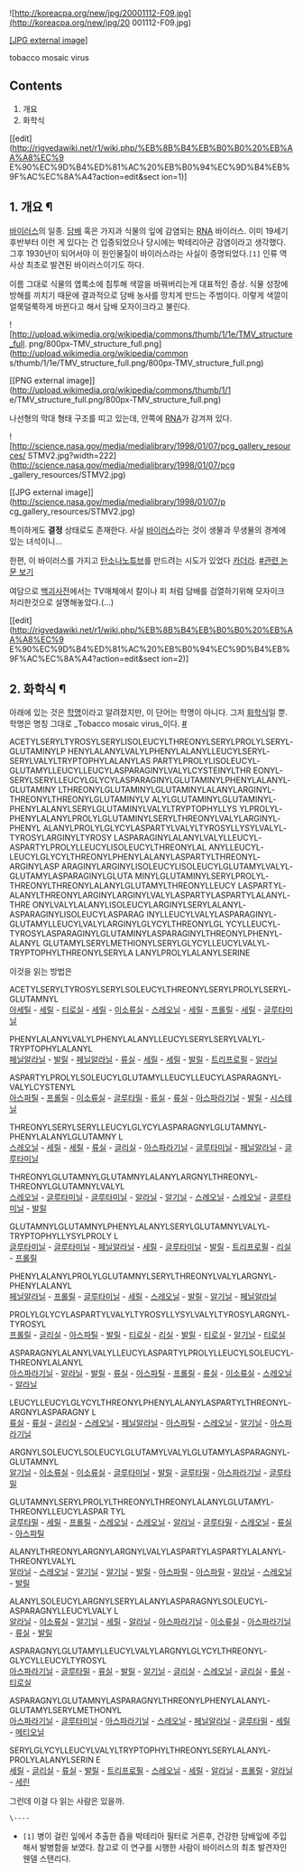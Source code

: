 ![http://koreacpa.org/new/jpg/20001112-F09.jpg](http://koreacpa.org/new/jpg/20
001112-F09.jpg)

[[JPG external image]](http://koreacpa.org/new/jpg/20001112-F09.jpg)

tobacco mosaic virus

## Contents

    

1. 개요 
2. 화학식 

[[edit](http://rigvedawiki.net/r1/wiki.php/%EB%8B%B4%EB%B0%B0%20%EB%AA%A8%EC%9
E%90%EC%9D%B4%ED%81%AC%20%EB%B0%94%EC%9D%B4%EB%9F%AC%EC%8A%A4?action=edit&sect
ion=1)]

## 1. 개요 ¶

[바이러스](%EB%B0%94%EC%9D%B4%EB%9F%AC%EC%8A%A4.md)의 일종.
[담배](%EB%8B%B4%EB%B0%B0.md) 혹은 가지과 식물의 잎에 감염되는 [RNA](RNA.md) 바이러스. 이미
19세기 후반부터 이런 게 있다는 건 입증되었으나 당시에는 박테리아균 감염이라고 생각했다. 그후 1930년이 되어서야 이 원인물질이
바이러스라는 사실이 증명되었다.`[1]` 인류 역사상 최초로 발견된 바이러스이기도 하다.

  

이름 그대로 식물의 엽록소에 침투해 색깔을 바꿔버리는게 대표적인 증상. 식물 성장에 방해를 끼치기 때문에 결과적으로 담배 농사를 망치게
만드는 주범이다. 이렇게 색깔이 얼룩덜룩하게 바뀐다고 해서 담배 모자이크라고 불린다.

  

![http://upload.wikimedia.org/wikipedia/commons/thumb/1/1e/TMV_structure_full.
png/800px-TMV_structure_full.png](http://upload.wikimedia.org/wikipedia/common
s/thumb/1/1e/TMV_structure_full.png/800px-TMV_structure_full.png)

[[PNG external image]](http://upload.wikimedia.org/wikipedia/commons/thumb/1/1
e/TMV_structure_full.png/800px-TMV_structure_full.png)

  
나선형의 막대 형태 구조를 띠고 있는데, 안쪽에 [RNA](RNA.md)가 감겨져 있다.

  

![http://science.nasa.gov/media/medialibrary/1998/01/07/pcg_gallery_resources/
STMV2.jpg?width=222](http://science.nasa.gov/media/medialibrary/1998/01/07/pcg
_gallery_resources/STMV2.jpg)

[[JPG external image]](http://science.nasa.gov/media/medialibrary/1998/01/07/p
cg_gallery_resources/STMV2.jpg)

  
특이하게도 **결정** 상태로도 존재한다. 사실
[바이러스](%EB%B0%94%EC%9D%B4%EB%9F%AC%EC%8A%A4.md)라는 것이 생물과 무생물의 경계에 있는
녀석이니...

  

한편, 이 바이러스를 가지고 [탄소나노튜브](%ED%83%84%EC%86%8C%20%EB%82%98%EB%85%B8%ED%8A%9C%EB%B8%8C.md)를 만드려는
시도가 있었다 [카더라](%EC%B9%B4%EB%8D%94%EB%9D%BC.md). [#관련 논문
보기](http://www.ncnr.nist.gov/programs/sans/pdf/publications/0419.pdf)

  

여담으로 [백괴사전](%EB%B0%B1%EA%B4%B4%EC%82%AC%EC%A0%84.md)에서는 TV매체에서 칼이나 피 처럼 담배를
검열하기위해 모자이크 처리한것으로 설명해놓았다.(...)

  

[[edit](http://rigvedawiki.net/r1/wiki.php/%EB%8B%B4%EB%B0%B0%20%EB%AA%A8%EC%9
E%90%EC%9D%B4%ED%81%AC%20%EB%B0%94%EC%9D%B4%EB%9F%AC%EC%8A%A4?action=edit&sect
ion=2)]

## 2. 화학식 ¶

아래에 있는 것은 [학명](%ED%95%99%EB%AA%85.md)이라고 알려졌지만, 이 단어는 학명이 아니다. 그저
[화학식](%ED%99%94%ED%95%99%EC%8B%9D.md)일 뿐. 학명은 명칭 그대로 _Tobacco mosaic
virus_이다. [#](http://www.ictvdb.rothamsted.ac.uk/ICTVdB/00.071.0.01.001.htm)

  

ACETYL­SERYL­TYROSYL­SERYL­ISO­LEUCYL­THREONYL­SERYL­PROLYL­SERYL­GLUTAMINYL­P
HENYL­ALANYL­VALYL­PHENYL­ALANYL­LEUCYL­SERYL­SERYL­VALYL­TRYPTOPHYL­ALANYL­AS
PARTYL­PROLYL­ISOLEUCYL­GLUTAMYL­LEUCYL­LEUCYL­ASPARAGINYL­VALYL­CYSTEINYL­THR
EONYL­SERYL­SERYL­LEUCYL­GLYCYL­ASPARAGINYL­GLUTAMINYL­PHENYL­ALANYL­GLUTAMINY
L­THREONYL­GLUTAMINYL­GLUTAMINYL­ALANYL­ARGINYL­THREONYL­THREONYL­GLUTAMINYL­V
ALYL­GLUTAMINYL­GLUTAMINYL­PHENYL­ALANYL­SERYL­GLUTAMINYL­VALYL­TRYPTOPHYL­LYS
YL­PROLYL­PHENYL­ALANYL­PROLYL­GLUTAMINYL­SERYL­THREONYL­VALYL­ARGINYL­PHENYL­
ALANYL­PROLYL­GLYCYL­ASPARTYL­VALYL­TYROSYL­LYSYL­VALYL­TYROSYL­ARGINYL­TYROSY
L­ASPARAGINYL­ALANYL­VALYL­LEUCYL­ASPARTYL­PROLYL­LEUCYL­ISOLEUCYL­THREONYL­AL
ANYL­LEUCYL­LEUCYL­GLYCYL­THREONYL­PHENYL­ALANYL­ASPARTYL­THREONYL­ARGINYL­ASP
ARAGINYL­ARGINYL­ISOLEUCYL­ISOLEUCYL­GLUTAMYL­VALYL­GLUTAMYL­ASPARAGINYL­GLUTA
MINYL­GLUTAMINYL­SERYL­PROLYL­THREONYL­THREONYL­ALANYL­GLUTAMYL­THREONYL­LEUCY
L­ASPARTYL­ALANYL­THREONYL­ARGINYL­ARGINYL­VALYL­ASPARTYL­ASPARTYL­ALANYL­THRE
ONYL­VALYL­ALANYL­ISOLEUCYL­ARGINYL­SERYL­ALANYL­ASPARAGINYL­ISOLEUCYL­ASPARAG
INYL­LEUCYL­VALYL­ASPARAGINYL­GLUTAMYL­LEUCYL­VALYL­ARGINYL­GLYCYL­THREONYL­GL
YCYL­LEUCYL­TYROSYL­ASPARAGINYL­GLUTAMINYL­ASPARAGINYL­THREONYL­PHENYL­ALANYL­
GLUTAMYL­SERYL­METHIONYL­SERYL­GLYCYL­LEUCYL­VALYL­TRYPTOPHYL­THREONYL­SERYL­A
LANYL­PROLYL­ALANYL­SERINE

  
이것을 읽는 방법은

  

ACETYL­SERYL­TYROSYL­SERYL­SOLEUCYL­THREONYL­SERYL­PROLYL­SERYL­GLUTAMNYL­  
[아세틸](%EC%95%84%EC%84%B8%ED%8A%B8%EC%82%B0.md) \-
[세릴](%EC%84%B8%EB%A6%B0.md) \- [티로실](%ED%8B%B0%EB%A1%9C%EC%8B%A0.md) \-
[세릴](%EC%84%B8%EB%A6%B0.md) \-
[이소류실](%EC%9D%B4%EC%86%8C%EB%A5%98%EC%8B%A0.md) \-
[스레오닐](%ED%8A%B8%EB%A0%88%EC%98%A4%EB%8B%8C.md) \-
[세릴](%EC%84%B8%EB%A6%B0.md) \- [프롤릴](%ED%94%84%EB%A1%A4%EB%A6%B0.md) \-
[세릴](%EC%84%B8%EB%A6%B0.md) \-
[글루타미닐](%EA%B8%80%EB%A3%A8%ED%83%90%EC%82%B0.md)

  

PHENYL­ALANYL­VALYL­PHENYL­ALANYL­LEUCYL­SERYL­SERYL­VALYL­TRYPTOPHYL­ALANYL­  
[페닐알라닐](%ED%8E%98%EB%8B%90%EC%95%8C%EB%9D%BC%EB%8B%8C.md) \-
[발릴](%EB%B0%9C%EB%A6%B0.md) \-
[페닐알라닐](%ED%8E%98%EB%8B%90%EC%95%8C%EB%9D%BC%EB%8B%8C.md) \-
[류실](%EB%A5%98%EC%8B%A0.md) \- [세릴](%EC%84%B8%EB%A6%B0.md) \-
[세릴](%EC%84%B8%EB%A6%B0.md) \- [발릴](%EB%B0%9C%EB%A6%B0.md) \-
[트리프로필](%ED%8A%B8%EB%A6%BD%ED%86%A0%ED%8C%90.md) \-
[알라닐](%EC%95%8C%EB%9D%BC%EB%8B%8C.md)

  

ASPARTYL­PROLYL­SOLEUCYL­GLUTAMYL­LEUCYL­LEUCYL­ASPARAGNYL­VALYL­CYSTENYL­  
[아스파틸](%EC%95%84%EC%8A%A4%ED%8C%8C%EB%A5%B4%ED%8A%B8%EC%82%B0.md) \-
[프롤릴](%ED%94%84%EB%A1%A4%EB%A6%B0.md) \-
[이소류실](%EC%9D%B4%EC%86%8C%EB%A5%98%EC%8B%A0.md) \-
[글루타밀](%EA%B8%80%EB%A3%A8%ED%83%80%EB%AF%BC.md) \-
[류실](%EB%A5%98%EC%8B%A0.md) \- [류실](%EB%A5%98%EC%8B%A0.md) \-
[아스파라기닐](%EC%95%84%EC%8A%A4%ED%8C%8C%EB%9D%BC%EA%B8%B4.md) \-
[발릴](%EB%B0%9C%EB%A6%B0.md) \-
[시스테닐](%EC%8B%9C%EC%8A%A4%ED%85%8C%EC%9D%B8.md)

  

THREONYL­SERYL­SERYL­LEUCYL­GLYCYL­ASPARAGNYL­GLUTAMNYL­PHENYL­ALANYL­GLUTAMNY
L  
[스레오닐](%ED%8A%B8%EB%A0%88%EC%98%A4%EB%8B%8C.md) \-
[세릴](%EC%84%B8%EB%A6%B0.md) \- [세릴](%EC%84%B8%EB%A6%B0.md) \-
[류실](%EB%A5%98%EC%8B%A0.md) \- [글리실](%EA%B8%80%EB%A6%AC%EC%8B%A0.md) \-
[아스파라기닐](%EC%95%84%EC%8A%A4%ED%8C%8C%EB%9D%BC%EA%B8%B4.md) \-
[글루타미닐](%EA%B8%80%EB%A3%A8%ED%83%90%EC%82%B0.md) \-
[페닐알라닐](%ED%8E%98%EB%8B%90%EC%95%8C%EB%9D%BC%EB%8B%8C.md) \-
[글루타미닐](%EA%B8%80%EB%A3%A8%ED%83%90%EC%82%B0.md)

  

THREONYL­GLUTAMNYL­GLUTAMNYL­ALANYL­ARGNYL­THREONYL­THREONYL­GLUTAMNYL­VALYL­  
[스레오닐](%ED%8A%B8%EB%A0%88%EC%98%A4%EB%8B%8C.md) \-
[글루타미닐](%EA%B8%80%EB%A3%A8%ED%83%90%EC%82%B0.md) \-
[글루타미닐](%EA%B8%80%EB%A3%A8%ED%83%90%EC%82%B0.md) \-
[알라닐](%EC%95%8C%EB%9D%BC%EB%8B%8C.md) \-
[알기닐](%EC%95%84%EB%A5%B4%EA%B8%B0%EB%8B%8C.md) \-
[스레오닐](%ED%8A%B8%EB%A0%88%EC%98%A4%EB%8B%8C.md) \-
[스레오닐](%ED%8A%B8%EB%A0%88%EC%98%A4%EB%8B%8C.md) \-
[글루타미닐](%EA%B8%80%EB%A3%A8%ED%83%90%EC%82%B0.md) \-
[발릴](%EB%B0%9C%EB%A6%B0.md)

  

GLUTAMNYL­GLUTAMNYL­PHENYL­ALANYL­SERYL­GLUTAMNYL­VALYL­TRYPTOPHYL­LYSYL­PROLY
L  
[글루타미닐](%EA%B8%80%EB%A3%A8%ED%83%90%EC%82%B0.md) \-
[글루타미닐](%EA%B8%80%EB%A3%A8%ED%83%90%EC%82%B0.md) \-
[페닐알라닐](%ED%8E%98%EB%8B%90%EC%95%8C%EB%9D%BC%EB%8B%8C.md) \-
[세릴](%EC%84%B8%EB%A6%B0.md) \-
[글루타미닐](%EA%B8%80%EB%A3%A8%ED%83%90%EC%82%B0.md) \-
[발릴](%EB%B0%9C%EB%A6%B0.md) \-
[트리프로필](%ED%8A%B8%EB%A6%BD%ED%86%A0%ED%8C%90.md) \-
[리실](%EB%9D%BC%EC%9D%B4%EC%8B%A0.md) \-
[프롤릴](%ED%94%84%EB%A1%A4%EB%A6%B0.md)

  

PHENYL­ALANYL­PROLYL­GLUTAMNYL­SERYL­THREONYL­VALYL­ARGNYL­PHENYL­ALANYL­  
[페닐알라닐](%ED%8E%98%EB%8B%90%EC%95%8C%EB%9D%BC%EB%8B%8C.md) \-
[프롤릴](%ED%94%84%EB%A1%A4%EB%A6%B0.md) \-
[글루타미닐](%EA%B8%80%EB%A3%A8%ED%83%90%EC%82%B0.md) \-
[세릴](%EC%84%B8%EB%A6%B0.md) \-
[스레오닐](%ED%8A%B8%EB%A0%88%EC%98%A4%EB%8B%8C.md) \-
[발릴](%EB%B0%9C%EB%A6%B0.md) \-
[알기닐](%EC%95%84%EB%A5%B4%EA%B8%B0%EB%8B%8C.md) \-
[페닐알라닐](%ED%8E%98%EB%8B%90%EC%95%8C%EB%9D%BC%EB%8B%8C.md)

  

PROLYL­GLYCYL­ASPARTYL­VALYL­TYROSYL­LYSYL­VALYL­TYROSYL­ARGNYL­TYROSYL­  
[프롤릴](%ED%94%84%EB%A1%A4%EB%A6%B0.md) \-
[글리실](%EA%B8%80%EB%A6%AC%EC%8B%A0.md) \-
[아스파틸](%EC%95%84%EC%8A%A4%ED%8C%8C%EB%A5%B4%ED%8A%B8%EC%82%B0.md) \-
[발릴](%EB%B0%9C%EB%A6%B0.md) \- [티로실](%ED%8B%B0%EB%A1%9C%EC%8B%A0.md) \-
[리실](%EB%9D%BC%EC%9D%B4%EC%8B%A0.md) \- [발릴](%EB%B0%9C%EB%A6%B0.md) \-
[티로실](%ED%8B%B0%EB%A1%9C%EC%8B%A0.md) \-
[알기닐](%EC%95%84%EB%A5%B4%EA%B8%B0%EB%8B%8C.md) \-
[티로실](%ED%8B%B0%EB%A1%9C%EC%8B%A0.md)

  

ASPARAGNYL­ALANYL­VALYL­LEUCYL­ASPARTYL­PROLYL­LEUCYL­SOLEUCYL­THREONYL­ALANYL
­  
[아스파라기닐](%EC%95%84%EC%8A%A4%ED%8C%8C%EB%9D%BC%EA%B8%B4.md) \-
[알라닐](%EC%95%8C%EB%9D%BC%EB%8B%8C.md) \- [발릴](%EB%B0%9C%EB%A6%B0.md) \-
[류실](%EB%A5%98%EC%8B%A0.md) \-
[아스파틸](%EC%95%84%EC%8A%A4%ED%8C%8C%EB%A5%B4%ED%8A%B8%EC%82%B0.md) \-
[프롤릴](%ED%94%84%EB%A1%A4%EB%A6%B0.md) \- [류실](%EB%A5%98%EC%8B%A0.md) \-
[이소류실](%EC%9D%B4%EC%86%8C%EB%A5%98%EC%8B%A0.md) \-
[스레오닐](%ED%8A%B8%EB%A0%88%EC%98%A4%EB%8B%8C.md) \-
[알라닐](%EC%95%8C%EB%9D%BC%EB%8B%8C.md)

  

LEUCYL­LEUCYL­GLYCYL­THREONYL­PHENYL­ALANYL­ASPARTYL­THREONYL­ARGNYL­ASPARAGNY
L­  
[류실](%EB%A5%98%EC%8B%A0.md) \- [류실](%EB%A5%98%EC%8B%A0.md) \-
[글리실](%EA%B8%80%EB%A6%AC%EC%8B%A0.md) \-
[스레오닐](%ED%8A%B8%EB%A0%88%EC%98%A4%EB%8B%8C.md) \-
[페닐알라닐](%ED%8E%98%EB%8B%90%EC%95%8C%EB%9D%BC%EB%8B%8C.md) \-
[아스파틸](%EC%95%84%EC%8A%A4%ED%8C%8C%EB%A5%B4%ED%8A%B8%EC%82%B0.md) \-
[스레오닐](%ED%8A%B8%EB%A0%88%EC%98%A4%EB%8B%8C.md) \-
[알기닐](%EC%95%84%EB%A5%B4%EA%B8%B0%EB%8B%8C.md) \-
[아스파라기닐](%EC%95%84%EC%8A%A4%ED%8C%8C%EB%9D%BC%EA%B8%B4.md)

  

ARGNYL­SOLEUCYL­SOLEUCYL­GLUTAMYL­VALYL­GLUTAMYL­ASPARAGNYL­GLUTAMNYL­  
[알기닐](%EC%95%84%EB%A5%B4%EA%B8%B0%EB%8B%8C.md) \-
[이소류실](%EC%9D%B4%EC%86%8C%EB%A5%98%EC%8B%A0.md) \-
[이소류실](%EC%9D%B4%EC%86%8C%EB%A5%98%EC%8B%A0.md) \-
[글루타미닐](%EA%B8%80%EB%A3%A8%ED%83%90%EC%82%B0.md) \-
[발릴](%EB%B0%9C%EB%A6%B0.md) \-
[글루타밀](%EA%B8%80%EB%A3%A8%ED%83%80%EB%AF%BC.md) \-
[아스파라기닐](%EC%95%84%EC%8A%A4%ED%8C%8C%EB%9D%BC%EA%B8%B4.md) \-
[글루타밀](%EA%B8%80%EB%A3%A8%ED%83%80%EB%AF%BC.md)

  

GLUTAMNYL­SERYL­PROLYL­THREONYL­THREONYL­ALANYL­GLUTAMYL­THREONYL­LEUCYL­ASPAR
TYL  
[글루타밀](%EA%B8%80%EB%A3%A8%ED%83%80%EB%AF%BC.md) \-
[세릴](%EC%84%B8%EB%A6%B0.md) \- [프롤릴](%ED%94%84%EB%A1%A4%EB%A6%B0.md) \-
[스레오닐](%ED%8A%B8%EB%A0%88%EC%98%A4%EB%8B%8C.md) \-
[스레오닐](%ED%8A%B8%EB%A0%88%EC%98%A4%EB%8B%8C.md) \-
[알라닐](%EC%95%8C%EB%9D%BC%EB%8B%8C.md) \-
[글루타밀](%EA%B8%80%EB%A3%A8%ED%83%80%EB%AF%BC.md) \-
[스레오닐](%ED%8A%B8%EB%A0%88%EC%98%A4%EB%8B%8C.md) \-
[류실](%EB%A5%98%EC%8B%A0.md) \-
[아스파틸](%EC%95%84%EC%8A%A4%ED%8C%8C%EB%A5%B4%ED%8A%B8%EC%82%B0.md)

  

ALANYL­THREONYL­ARGNYL­ARGNYL­VALYL­ASPARTYL­ASPARTYL­ALANYL­THREONYL­VALYL­  
[알라닐](%EC%95%8C%EB%9D%BC%EB%8B%8C.md) \-
[스레오닐](%ED%8A%B8%EB%A0%88%EC%98%A4%EB%8B%8C.md) \-
[알기닐](%EC%95%84%EB%A5%B4%EA%B8%B0%EB%8B%8C.md) \-
[알기닐](%EC%95%84%EB%A5%B4%EA%B8%B0%EB%8B%8C.md) \-
[발릴](%EB%B0%9C%EB%A6%B0.md) \-
[아스파릴](%EC%95%84%EC%8A%A4%ED%8C%8C%EB%A5%B4%ED%8A%B8%EC%82%B0.md) \-
[아스파릴](%EC%95%84%EC%8A%A4%ED%8C%8C%EB%A5%B4%ED%8A%B8%EC%82%B0.md) \-
[알라닐](%EC%95%8C%EB%9D%BC%EB%8B%8C.md) \-
[스레오닐](%ED%8A%B8%EB%A0%88%EC%98%A4%EB%8B%8C.md) \-
[발릴](%EB%B0%9C%EB%A6%B0.md)

  

ALANYL­SOLEUCYL­ARGNYL­SERYL­ALANYL­ASPARAGNYL­SOLEUCYL­ASPARAGNYL­LEUCYL­VALY
L  
[알라닐](%EC%95%8C%EB%9D%BC%EB%8B%8C.md) \-
[이소류실](%EC%9D%B4%EC%86%8C%EB%A5%98%EC%8B%A0.md) \-
[알기닐](%EC%95%84%EB%A5%B4%EA%B8%B0%EB%8B%8C.md) \-
[세릴](%EC%84%B8%EB%A6%B0.md) \- [알라닐](%EC%95%8C%EB%9D%BC%EB%8B%8C.md) \-
[아스파라기닐](%EC%95%84%EC%8A%A4%ED%8C%8C%EB%9D%BC%EA%B8%B4.md) \-
[이소류실](%EC%9D%B4%EC%86%8C%EB%A5%98%EC%8B%A0.md) \-
[아스파라기닐](%EC%95%84%EC%8A%A4%ED%8C%8C%EB%9D%BC%EA%B8%B4.md) \-
[류실](%EB%A5%98%EC%8B%A0.md) \- [발릴](%EB%B0%9C%EB%A6%B0.md)

  

ASPARAGNYL­GLUTAMYL­LEUCYL­VALYL­ARGNYL­GLYCYL­THREONYL­GLYCYL­LEUCYL­TYROSYL­  
[아스파라기닐](%EC%95%84%EC%8A%A4%ED%8C%8C%EB%9D%BC%EA%B8%B4.md) \-
[글루타밀](%EA%B8%80%EB%A3%A8%ED%83%80%EB%AF%BC.md) \-
[류실](%EB%A5%98%EC%8B%A0.md) \- [발릴](%EB%B0%9C%EB%A6%B0.md) \-
[알기닐](%EC%95%84%EB%A5%B4%EA%B8%B0%EB%8B%8C.md) \-
[글리실](%EA%B8%80%EB%A6%AC%EC%8B%A0.md) \-
[스레오닐](%ED%8A%B8%EB%A0%88%EC%98%A4%EB%8B%8C.md) \-
[글리실](%EA%B8%80%EB%A6%AC%EC%8B%A0.md) \- [류실](%EB%A5%98%EC%8B%A0.md) \-
[티로실](%ED%8B%B0%EB%A1%9C%EC%8B%A0.md)

  

ASPARAGNYL­GLUTAMNYL­ASPARAGNYL­THREONYL­PHENYL­ALANYL­GLUTAMYL­SERYL­METHONYL
­  
[아스파라기닐](%EC%95%84%EC%8A%A4%ED%8C%8C%EB%9D%BC%EA%B8%B4.md) \-
[글루타미닐](%EA%B8%80%EB%A3%A8%ED%83%90%EC%82%B0.md) \-
[아스파라기닐](%EC%95%84%EC%8A%A4%ED%8C%8C%EB%9D%BC%EA%B8%B4.md) \-
[스레오닐](%ED%8A%B8%EB%A0%88%EC%98%A4%EB%8B%8C.md) \-
[페닐알라닐](%ED%8E%98%EB%8B%90%EC%95%8C%EB%9D%BC%EB%8B%8C.md) \-
[글루타밀](%EA%B8%80%EB%A3%A8%ED%83%80%EB%AF%BC.md) \-
[세릴](%EC%84%B8%EB%A6%B0.md) \-
[메티오닐](%EB%A9%94%ED%8B%B0%EC%98%A4%EB%8B%8C.md)

  

SERYL­GLYCYL­LEUCYL­VALYL­TRYPTOPHYL­THREONYL­SERYL­ALANYL­PROLYL­ALANYL­SERIN
E  
[세릴](%EC%84%B8%EB%A6%B0.md) \- [글리실](%EA%B8%80%EB%A6%AC%EC%8B%A0.md) \-
[류실](%EB%A5%98%EC%8B%A0.md) \- [발릴](%EB%B0%9C%EB%A6%B0.md) \-
[트리프로필](%ED%8A%B8%EB%A6%BD%ED%86%A0%ED%8C%90.md) \-
[스레오닐](%ED%8A%B8%EB%A0%88%EC%98%A4%EB%8B%8C.md) \-
[세릴](%EC%84%B8%EB%A6%B0.md) \- [알라닐](%EC%95%8C%EB%9D%BC%EB%8B%8C.md) \-
[프롤릴](%ED%94%84%EB%A1%A4%EB%A6%B0.md) \-
[알라닐](%EC%95%8C%EB%9D%BC%EB%8B%8C.md) \- [세린](%EC%84%B8%EB%A6%B0.md)

  

그런데 이걸 다 읽는 사람은 있을까.

`\----`

  * `[1]` 병이 걸린 잎에서 추출한 즙을 박테리아 필터로 거른후, 건강한 담배잎에 주입해서 발병함을 보였다. 참고로 이 연구를 시행한 사람이 바이러스의 최초 발견자인 웬델 스탠리다.

